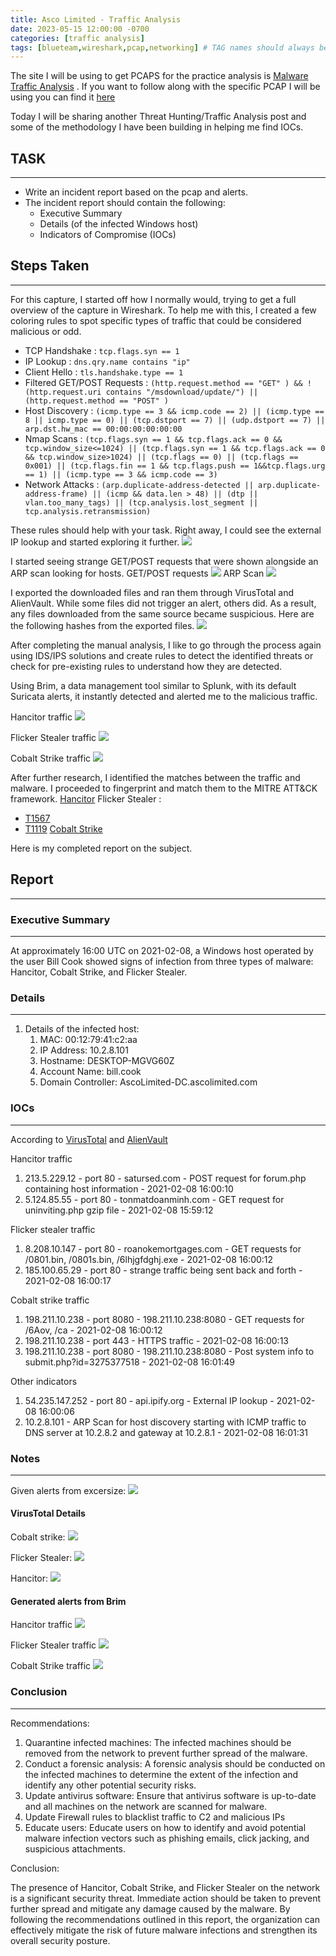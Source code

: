```yaml
---
title: Asco Limited - Traffic Analysis
date: 2023-05-15 12:00:00 -0700
categories: [traffic analysis]
tags: [blueteam,wireshark,pcap,networking] # TAG names should always be lowercase
---
```


The site I will be using to get PCAPS for the practice analysis is [Malware Traffic Analysis](https://www.malware-traffic-analysis.net/) . If you want to follow along with the specific PCAP I will be using you can find it [here](https://www.malware-traffic-analysis.net/2021/02/08/index.html)

Today I will be sharing another Threat Hunting/Traffic Analysis post and some of the methodology I have been building in helping me find IOCs.


## TASK
---
- Write an incident report based on the pcap and alerts. 
- The incident report should contain the following: 
	- Executive Summary 
	- Details (of the infected Windows host) 
	- Indicators of Compromise (IOCs) 

## Steps Taken
---
For this capture, I started off how I normally would, trying to get a full overview of the capture in Wireshark.
To help me with this, I created a few coloring rules to spot specific types of traffic that could be considered malicious or odd.

- TCP Handshake : ```tcp.flags.syn == 1```
- IP Lookup : ```dns.qry.name contains "ip"```
- Client Hello : ```tls.handshake.type == 1```
- Filtered GET/POST Requests : ```(http.request.method == "GET" ) && !(http.request.uri contains "/msdownload/update/") || (http.request.method == "POST" )```
- Host Discovery : ```(icmp.type == 3 && icmp.code == 2) || (icmp.type == 8 || icmp.type == 0) || (tcp.dstport == 7) || (udp.dstport == 7) || arp.dst.hw_mac == 00:00:00:00:00:00```
- Nmap Scans : ```(tcp.flags.syn == 1 && tcp.flags.ack == 0 && tcp.window_size<=1024) || (tcp.flags.syn == 1 && tcp.flags.ack == 0 && tcp.window_size>1024) || (tcp.flags == 0) || (tcp.flags == 0x001) || (tcp.flags.fin == 1 && tcp.flags.push == 1&&tcp.flags.urg == 1) || (icmp.type == 3 && icmp.code == 3)```
- Network Attacks : ```(arp.duplicate-address-detected || arp.duplicate-address-frame) || (icmp && data.len > 48) || (dtp || vlan.too_many_tags) || (tcp.analysis.lost_segment || tcp.analysis.retransmission)```

These rules should help with your task. Right away, I could see the external IP lookup and started exploring it further.
![](/assets/images/pcap-images/ascolimited/ws-ip-lookup.png)

I started seeing strange GET/POST requests that were shown alongside an ARP scan looking for hosts.
GET/POST requests
![](/assets/images/pcap-images/ascolimited/ws-get-post.png)
ARP Scan
![](/assets/images/pcap-images/ascolimited/ws-arp-scan.png)

I exported the downloaded files and ran them through VirusTotal and AlienVault. While some files did not trigger an alert, others did. As a result, any files downloaded from the same source became suspicious. Here are the following hashes from the exported files.
![](/assets/images/pcap-images/ascolimited/file-hashes.png)

After completing the manual analysis, I like to go through the process again using IDS/IPS solutions and create rules to detect the identified threats or check for pre-existing rules to understand how they are detected.

Using Brim, a data management tool similar to Splunk, with its default Suricata alerts, it instantly detected and alerted me to the malicious traffic.

Hancitor traffic
![](/assets/images/pcap-images/ascolimited/hanicator.png)

Flicker Stealer traffic
![](/assets/images/pcap-images/ascolimited/flicker-stealer.png)

Cobalt Strike traffic
![](/assets/images/pcap-images/ascolimited/cobalt-strike.png)

After further research, I identified the matches between the traffic and malware. I proceeded to fingerprint and match them to the MITRE ATT&CK framework.
[Hancitor](https://attack.mitre.org/software/S0499/)
Flicker Stealer :
- [T1567](https://attack.mitre.org/techniques/T1567/)
- [T1119](https://attack.mitre.org/techniques/T1119/)
[Cobalt Strike](https://attack.mitre.org/software/S0154/)

Here is my completed report on the subject.

## Report
---
### Executive Summary
---
At approximately 16:00 UTC on 2021-02-08, a Windows host operated by the user Bill Cook showed signs of infection from three types of malware: Hancitor, Cobalt Strike, and Flicker Stealer.


### Details 
---
1. Details of the infected host:
	1. MAC: 00:12:79:41:c2:aa
	2. IP Address: 10.2.8.101 
	3. Hostname: DESKTOP-MGVG60Z
	4. Account Name: bill.cook
	5. Domain Controller: AscoLimited-DC.ascolimited.com


### IOCs
---
According to [VirusTotal](https://virustotal.com) and [AlienVault](https://otx.alienvault.com/)

Hancitor traffic
1. 213.5.229.12 - port 80 - satursed.com - POST request for forum.php containing host information - 2021-02-08 16:00:10
2. 5.124.85.55 - port 80 - tonmatdoanminh.com - GET request for uninviting.php gzip file - 2021-02-08 15:59:12

Flicker stealer traffic
1. 8.208.10.147 - port 80 - roanokemortgages.com - GET requests for /0801.bin, /0801s.bin, /6lhjgfdghj.exe - 2021-02-08 16:00:12
2.  185.100.65.29 - port 80 - strange traffic being sent back and forth - 2021-02-08 16:00:17

Cobalt strike traffic
1. 198.211.10.238 - port 8080 - 198.211.10.238:8080 - GET requests for /6Aov, /ca - 2021-02-08 16:00:12
2. 198.211.10.238 - port 443 - HTTPS traffic - 2021-02-08 16:00:13
3. 198.211.10.238 - port 8080 - 198.211.10.238:8080 - Post system info to submit.php?id=3275377518 - 2021-02-08 16:01:49

Other indicators
1. 54.235.147.252 - port 80 - api.ipify.org - External IP lookup - 2021-02-08 16:00:06
2. 10.2.8.101 - ARP Scan for host discovery starting with ICMP traffic to DNS server at 10.2.8.2 and gateway at 10.2.8.1 - 2021-02-08 16:01:31


### Notes
---
Given alerts from excersize:
![](/assets/images/pcap-images/ascolimited/2021-02-08-traffic-analysis-exercise-alerts.jpg)

#### VirusTotal Details
Cobalt strike:
![](/assets/images/pcap-images/ascolimited/6Aov_virustotal.png)

Flicker Stealer:
![](/assets/images/pcap-images/ascolimited/6lhjgfdghj-virustotal.png)

Hancitor:
![](/assets/images/pcap-images/ascolimited/vt-hancitor.png)

#### Generated alerts from Brim
Hancitor traffic
![](/assets/images/pcap-images/ascolimited/hanicator.png)

Flicker Stealer traffic
![](/assets/images/pcap-images/ascolimited/flicker-stealer.png)

Cobalt Strike traffic
![](/assets/images/pcap-images/ascolimited/cobalt-strike.png)

### Conclusion
---
Recommendations:

1. Quarantine infected machines: The infected machines should be removed from the network to prevent further spread of the malware.
2. Conduct a forensic analysis: A forensic analysis should be conducted on the infected machines to determine the extent of the infection and identify any other potential security risks.
3. Update antivirus software: Ensure that antivirus software is up-to-date and all machines on the network are scanned for malware.
4. Update Firewall rules to blacklist traffic to C2 and malicious IPs
5. Educate users: Educate users on how to identify and avoid potential malware infection vectors such as phishing emails, click jacking, and suspicious attachments.

Conclusion:

The presence of Hancitor, Cobalt Strike, and Flicker Stealer on the network is a significant security threat. Immediate action should be taken to prevent further spread and mitigate any damage caused by the malware. By following the recommendations outlined in this report, the organization can effectively mitigate the risk of future malware infections and strengthen its overall security posture.